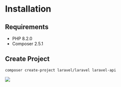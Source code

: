 # Installation

## Requirements

- PHP 8.2.0
- Composer 2.5.1

## Create Project

```bash
composer create-project laravel/laravel laravel-api
```

<img src="https://marinegeo.github.io/assets/img/MarineGEO_logo.png" />
